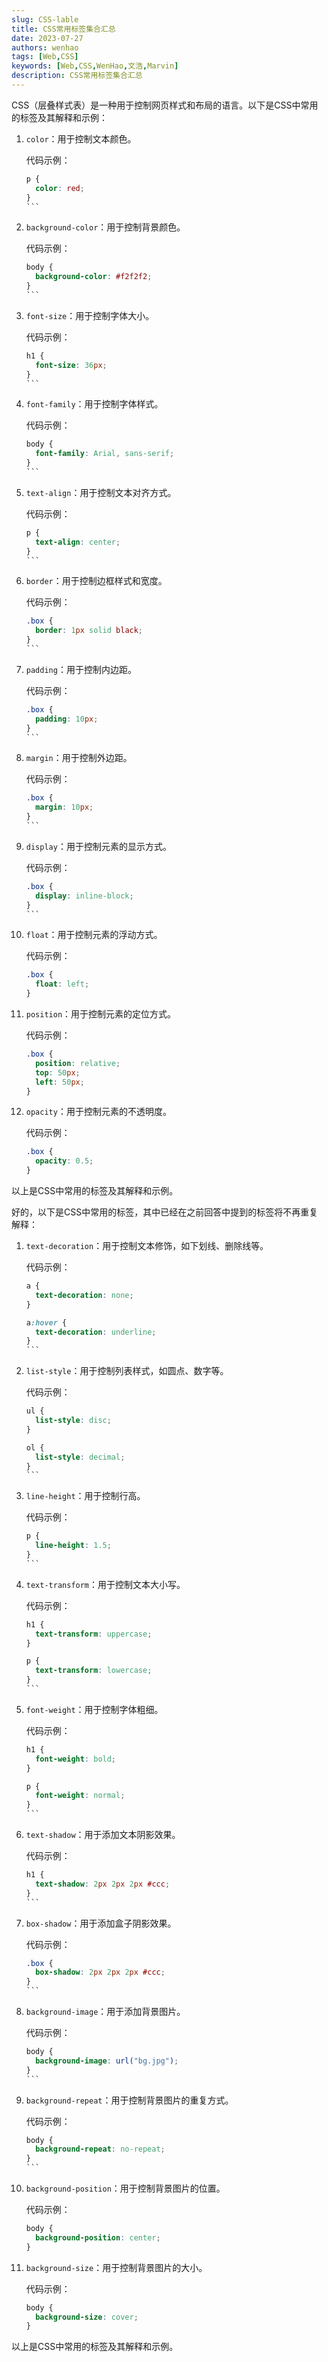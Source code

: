 ```yaml
---
slug: CSS-lable
title: CSS常用标签集合汇总
date: 2023-07-27
authors: wenhao
tags: [Web,CSS]
keywords: [Web,CSS,WenHao,文浩,Marvin]
description: CSS常用标签集合汇总
---
```



CSS（层叠样式表）是一种用于控制网页样式和布局的语言。以下是CSS中常用的标签及其解释和示例：

1. `color`：用于控制文本颜色。

   代码示例：

   `````css
   p {
     color: red;
   }
   ```
<!-- truncate -->

2. `background-color`：用于控制背景颜色。

   代码示例：

   ````css
   body {
     background-color: #f2f2f2;
   }
   ```

3. `font-size`：用于控制字体大小。

   代码示例：

   ````css
   h1 {
     font-size: 36px;
   }
   ```

4. `font-family`：用于控制字体样式。

   代码示例：

   ````css
   body {
     font-family: Arial, sans-serif;
   }
   ```

5. `text-align`：用于控制文本对齐方式。

   代码示例：

   ````css
   p {
     text-align: center;
   }
   ```

6. `border`：用于控制边框样式和宽度。

   代码示例：

   ````css
   .box {
     border: 1px solid black;
   }
   ```

7. `padding`：用于控制内边距。

   代码示例：

   ````css
   .box {
     padding: 10px;
   }
   ```

8. `margin`：用于控制外边距。

   代码示例：

   ````css
   .box {
     margin: 10px;
   }
   ```

9. `display`：用于控制元素的显示方式。

   代码示例：

   ````css
   .box {
     display: inline-block;
   }
   ```

10. `float`：用于控制元素的浮动方式。

    代码示例：

    ```css
    .box {
      float: left;
    }
    ```

11. `position`：用于控制元素的定位方式。

    代码示例：

    ```css
    .box {
      position: relative;
      top: 50px;
      left: 50px;
    }
    ```

12. `opacity`：用于控制元素的不透明度。

    代码示例：

    ```css
    .box {
      opacity: 0.5;
    }
    ```

以上是CSS中常用的标签及其解释和示例。

好的，以下是CSS中常用的标签，其中已经在之前回答中提到的标签将不再重复解释：

1. `text-decoration`：用于控制文本修饰，如下划线、删除线等。

   代码示例：

   `````css
   a {
     text-decoration: none;
   }
   
   a:hover {
     text-decoration: underline;
   }
   ```

2. `list-style`：用于控制列表样式，如圆点、数字等。

   代码示例：

   ````css
   ul {
     list-style: disc;
   }
   
   ol {
     list-style: decimal;
   }
   ```

3. `line-height`：用于控制行高。

   代码示例：

   ````css
   p {
     line-height: 1.5;
   }
   ```

4. `text-transform`：用于控制文本大小写。

   代码示例：

   ````css
   h1 {
     text-transform: uppercase;
   }
   
   p {
     text-transform: lowercase;
   }
   ```

5. `font-weight`：用于控制字体粗细。

   代码示例：

   ````css
   h1 {
     font-weight: bold;
   }
   
   p {
     font-weight: normal;
   }
   ```

6. `text-shadow`：用于添加文本阴影效果。

   代码示例：

   ````css
   h1 {
     text-shadow: 2px 2px 2px #ccc;
   }
   ```

7. `box-shadow`：用于添加盒子阴影效果。

   代码示例：

   ````css
   .box {
     box-shadow: 2px 2px 2px #ccc;
   }
   ```

8. `background-image`：用于添加背景图片。

   代码示例：

   ````css
   body {
     background-image: url("bg.jpg");
   }
   ```

9. `background-repeat`：用于控制背景图片的重复方式。

   代码示例：

   ````css
   body {
     background-repeat: no-repeat;
   }
   ```

10. `background-position`：用于控制背景图片的位置。

    代码示例：

    ```css
    body {
      background-position: center;
    }
    ```

11. `background-size`：用于控制背景图片的大小。

    代码示例：

    ```css
    body {
      background-size: cover;
    }
    ```

以上是CSS中常用的标签及其解释和示例。